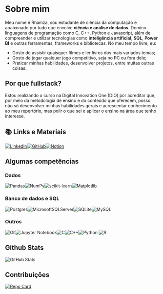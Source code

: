 # Sobre mim

Meu nome é Rhamza, sou estudante de ciência da computação e apaixonado por tudo que envolve **ciência e análise de dados**. Domino linguagens de programação como C, C++, Python e Javascript, além de compreender e utilizar tecnologias como **inteligência artificial**, **SQL**, **Power BI** e outras ferramentas, frameworks e bibliotecas. No meu tempo livre, eu:

- Gosto de assistir quaisquer filmes e ler livros dos mais variados temas;
- Gosto de jogar qualquer jogo competitivo, seja no PC ou fora dele;
- Praticar minhas habilidades, desenvolver projetos, entre muitas outras coisas.

## Por que fullstack?

Estou realizando o curso na Digital Innovation One (DIO) por acreditar que, por meio da metodologia de ensino e do conteúdo que oferecem, posso não só desenvolver minhas habilidades gerais e acrescentar conhecimento ao meu repertório, mas polir o que sei e aplicar o ensino na área que tenho interesse.

## 📚 Links e Materiais

[![LinkedIn](https://img.shields.io/badge/linkedin-%230077B5.svg?style=for-the-badge&logo=linkedin&logoColor=white)](https://www.linkedin.com/in/rhamza-mourad)[![GitHub](https://img.shields.io/badge/github-%23121011.svg?style=for-the-badge&logo=github&logoColor=white)](https://github.com/rmmourad)[![Notion](https://img.shields.io/badge/Notion-%23000000.svg?style=for-the-badge&logo=notion&logoColor=white)](https://www.notion.so/61961a644e0941be8d934266b326996b?v=16c28ea1bbc645c88373f445d4038311&p=3548534d4d9c4db1a5e580b32978012e&pm=s)

## Algumas competências

### Dados

![Pandas](https://img.shields.io/badge/pandas-%23150458.svg?style=for-the-badge&logo=pandas&logoColor=white)![NumPy](https://img.shields.io/badge/numpy-%23013243.svg?style=for-the-badge&logo=numpy&logoColor=white)![scikit-learn](https://img.shields.io/badge/scikit--learn-%23F7931E.svg?style=for-the-badge&logo=scikit-learn&logoColor=white)![Matplotlib](https://img.shields.io/badge/Matplotlib-%23ffffff.svg?style=for-the-badge&logo=Matplotlib&logoColor=black)

### Banco de dados e SQL

![Postgres](https://img.shields.io/badge/postgres-%23316192.svg?style=for-the-badge&logo=postgresql&logoColor=white)![MicrosoftSQLServer](https://img.shields.io/badge/Microsoft%20SQL%20Server-CC2927?style=for-the-badge&logo=microsoft%20sql%20server&logoColor=white)![SQLite](https://img.shields.io/badge/sqlite-%2307405e.svg?style=for-the-badge&logo=sqlite&logoColor=white)![MySQL](https://img.shields.io/badge/mysql-%2300f.svg?style=for-the-badge&logo=mysql&logoColor=white)

### Outros

![Git](https://img.shields.io/badge/git-%23F05033.svg?style=for-the-badge&logo=git&logoColor=white)![Jupyter Notebook](https://img.shields.io/badge/jupyter-%23FA0F00.svg?style=for-the-badge&logo=jupyter&logoColor=white)![C](https://img.shields.io/badge/C-000?style=for-the-badge&logo=c)![C++](https://img.shields.io/badge/C%2B%2B-000?style=for-the-badge&logo=c%2B%2B&logoColor=00599C)![Python](https://img.shields.io/badge/python-3670A0?style=for-the-badge&logo=python&logoColor=ffdd54) ![R](https://img.shields.io/badge/r-%23276DC3.svg?style=for-the-badge&logo=r&logoColor=white)

## Github Stats

![GitHub Stats](https://github-readme-stats.vercel.app/api?username=rmmourad&theme=transparent&bg_color=000&border_color=30A3DC&show_icons=true&icon_color=30A3DC&title_color=E94D5F&text_color=FFF)

## Contribuições

[![Repo Card](https://github-readme-stats.vercel.app/api/pin/?username=rmmourad&repo=dio-lab-open-source&bg_color=000&border_color=30A3DC&show_icons=true&icon_color=30A3DC&title_color=E94D5F&text_color=FFF)](https://github.com/rmmourad/dio-lab-open-source)
